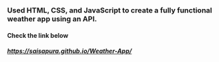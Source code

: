 ### Used HTML, CSS, and JavaScript to create a fully functional weather app using an API.
#### Check the link below
##### https://saisapura.github.io/Weather-App/


